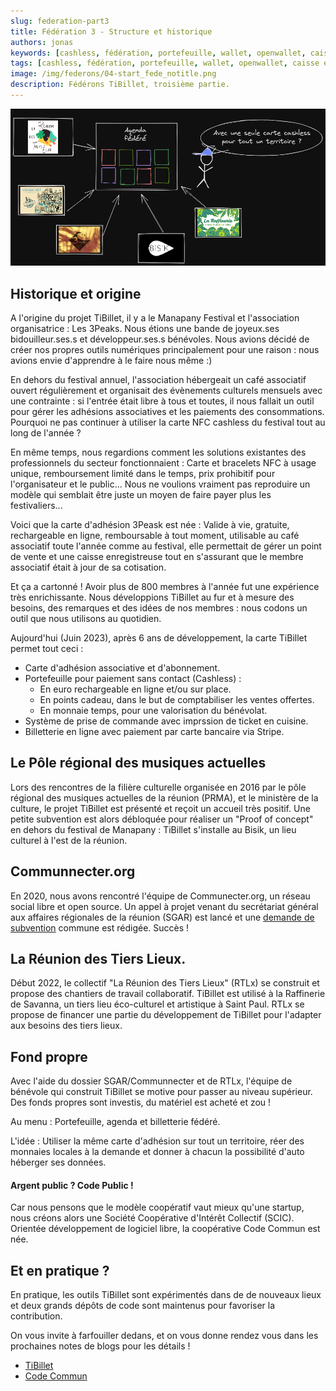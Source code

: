 ```yaml
---
slug: federation-part3
title: Fédération 3 - Structure et historique
authors: jonas
keywords: [cashless, fédération, portefeuille, wallet, openwallet, caisse enregistreuse, tibillet, réunion des tiers-lieux, RTLx, économie sociale et solidaire, ess, coopérative, scic]
tags: [cashless, fédération, portefeuille, wallet, openwallet, caisse enregistreuse, tibillet, réunion des tiers-lieux, RTLx, économie sociale et solidaire, ess, coopérative, scic]
image: /img/federons/04-start_fede_notitle.png
description: Fédérons TiBillet, troisième partie.
---
```


![/img/federons/04-start_fede_notitle.png](/img/federons/04-start_fede_notitle.png)

## Historique et origine

A l'origine du projet TiBillet, il y a le Manapany Festival et l'association organisatrice : Les 3Peaks.
Nous étions une bande de joyeux.ses bidouilleur.ses.s et développeur.ses.s bénévoles. Nous avions décidé de
créer nos propres outils numériques principalement pour une raison : nous avions envie d'apprendre à le faire nous
même :)

En dehors du festival annuel, l'association hébergeait un café associatif ouvert régulièrement et organisait des
évènements culturels mensuels avec une contrainte : si l'entrée était libre à tous et toutes, il nous fallait un outil
pour gérer les adhésions associatives et les paiements des consommations.
Pourquoi ne pas continuer à utiliser la carte NFC cashless du festival tout au long de l'année ?

En même temps, nous regardions comment les solutions existantes des professionnels du secteur fonctionnaient : Carte et
bracelets NFC à usage unique, remboursement limité dans le temps, prix prohibitif pour l'organisateur et le public...
Nous ne voulions vraiment pas reproduire un modèle qui semblait être juste un moyen de faire payer plus
les festivaliers...

Voici que la carte d'adhésion 3Peask est née : Valide à vie, gratuite, rechargeable en ligne, remboursable à tout
moment, utilisable au café associatif toute l'année comme au festival, elle permettait de gérer un point de vente et
une caisse enregistreuse tout en s'assurant que le membre associatif était à jour de sa cotisation.

Et ça a cartonné ! Avoir plus de 800 membres à l'année fut une expérience très enrichissante. Nous
développions TiBillet au fur et à mesure des besoins, des remarques et des idées de nos membres : nous codons un
outil que nous utilisons au quotidien.

Aujourd'hui (Juin 2023), après 6 ans de développement, la carte TiBillet permet tout ceci :

- Carte d'adhésion associative et d'abonnement.
- Portefeuille pour paiement sans contact (Cashless) :
    - En euro rechargeable en ligne et/ou sur place.
    - En points cadeau, dans le but de comptabiliser les ventes offertes.
    - En monnaie temps, pour une valorisation du bénévolat.
- Système de prise de commande avec imprssion de ticket en cuisine.
- Billetterie en ligne avec paiement par carte bancaire via Stripe.

## Le Pôle régional des musiques actuelles

Lors des rencontres de la filière culturelle organisée en 2016 par le pôle régional des musiques actuelles de la
réunion (PRMA), et le ministère de la culture, le projet TiBillet est présenté et reçoit un accueil très positif.
Une petite subvention est alors débloquée pour réaliser un "Proof of concept" en dehors du festival de Manapany :
TiBillet s'installe au Bisik, un lieu culturel à l'est de la réunion.

## Communnecter.org

En 2020, nous avons rencontré l'équipe de Communecter.org, un réseau social libre et open source.
Un appel à projet venant du secrétariat général aux affaires régionales de la réunion (SGAR) est lancé et une
[demande de subvention](https://docs.google.com/presentation/d/1RthbdQw4ksZA_ogab_UoFmW-q_lrtjEJ_uMhqw_Brdo/edit?usp=sharing)
commune est rédigée.
Succès !

## La Réunion des Tiers Lieux.

Début 2022, le collectif "La Réunion des Tiers Lieux" (RTLx) se construit et propose des chantiers de travail
collaboratif.
TiBillet est utilisé à la Raffinerie de Savanna, un tiers lieu éco-culturel et artistique à Saint Paul.
RTLx se propose de financer une partie du développement de TiBillet pour l'adapter aux besoins des tiers lieux.

## Fond propre

Avec l'aide du dossier SGAR/Communnecter et de RTLx, l'équipe de bénévole qui construit TiBillet se motive pour passer
au niveau supérieur. Des fonds propres sont investis, du matériel est acheté et zou !

Au menu : Portefeuille, agenda et billetterie fédéré.

L'idée : Utiliser la même carte d'adhésion sur tout un territoire, réer des monnaies locales à la demande et donner à
chacun la possibilité d'auto héberger ses données.

#### Argent public ? Code Public !

Car nous pensons que le modèle coopératif vaut mieux qu'une startup, nous créons alors une Société Coopérative d'Intérêt
Collectif (SCIC). Orientée développement de logiciel libre, la coopérative Code Commun est née.

## Et en pratique ?

En pratique, les outils TiBillet sont expérimentés dans de de nouveaux lieux et deux grands dépôts de code sont
maintenus pour favoriser la contribution.

On vous invite à farfouiller dedans, et on vous donne rendez vous
dans les prochaines notes de blogs pour les détails !

- [TiBillet](https://github.com/TiBillet/)
- [Code Commun](https://github.com/CoopCodeCommun/)

